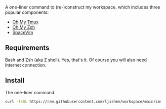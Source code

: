 A one-liner command to (re-)construct my workspace, which includes three popular components:

- [Oh My Tmux](https://github.com/gpakosz/.tmux)
- [Oh My Zsh](https://ohmyz.sh/)
- [SpaceVim](https://spacevim.org/)


## Requirements

Bash and Zsh (aka Z shell). Yes, that's it. Of course you will also need Internet connection.


## Install

The one-liner command
```bash
curl -fsSL https://raw.githubusercontent.com/ljishen/workspace/main/install.sh | bash
```
